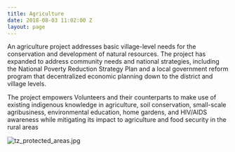 ```yaml
---
title: Agriculture
date: 2018-08-03 11:02:00 Z
layout: page
---
```


An agriculture project addresses basic village-level needs for the conservation and development of natural resources. The project has expanded to address community needs and national strategies, including the National Poverty Reduction Strategy Plan and a local government reform program that decentralized economic planning down to the district and village levels.

The project empowers Volunteers and their counterparts to make use of existing indigenous knowledge in agriculture, soil conservation, small-scale agribusiness, environmental education, home gardens, and HIV/AIDS awareness while mitigating its impact to agriculture and food security in the rural areas

![tz_protected_areas.jpg](/uploads/tz_protected_areas.jpg)